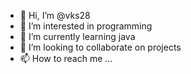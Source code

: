 - 👋 Hi, I’m @vks28
- 👀 I’m interested in programming
- 🌱 I’m currently learning java
- 💞️ I’m looking to collaborate on projects
- 📫 How to reach me ...

<!---
vks28/vks28 is a ✨ special ✨ repository because its `README.md` (this file) appears on your GitHub profile.
You can click the Preview link to take a look at your changes.
--->
